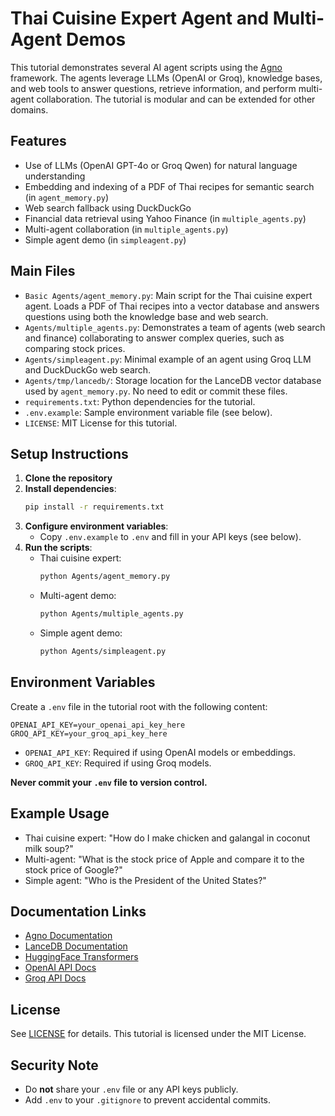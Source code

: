 # Thai Cuisine Expert Agent and Multi-Agent Demos

This tutorial demonstrates several AI agent scripts using the [Agno](https://github.com/agnos-ai/agno) framework. The agents leverage LLMs (OpenAI or Groq), knowledge bases, and web tools to answer questions, retrieve information, and perform multi-agent collaboration. The tutorial is modular and can be extended for other domains.

## Features
- Use of LLMs (OpenAI GPT-4o or Groq Qwen) for natural language understanding
- Embedding and indexing of a PDF of Thai recipes for semantic search (in `agent_memory.py`)
- Web search fallback using DuckDuckGo
- Financial data retrieval using Yahoo Finance (in `multiple_agents.py`)
- Multi-agent collaboration (in `multiple_agents.py`)
- Simple agent demo (in `simpleagent.py`)

## Main Files
- `Basic Agents/agent_memory.py`: Main script for the Thai cuisine expert agent. Loads a PDF of Thai recipes into a vector database and answers questions using both the knowledge base and web search.
- `Agents/multiple_agents.py`: Demonstrates a team of agents (web search and finance) collaborating to answer complex queries, such as comparing stock prices.
- `Agents/simpleagent.py`: Minimal example of an agent using Groq LLM and DuckDuckGo web search.
- `Agents/tmp/lancedb/`: Storage location for the LanceDB vector database used by `agent_memory.py`. No need to edit or commit these files.
- `requirements.txt`: Python dependencies for the tutorial.
- `.env.example`: Sample environment variable file (see below).
- `LICENSE`: MIT License for this tutorial.

## Setup Instructions
1. **Clone the repository**
2. **Install dependencies**:
   ```bash
   pip install -r requirements.txt
   ```
3. **Configure environment variables**:
   - Copy `.env.example` to `.env` and fill in your API keys (see below).
4. **Run the scripts**:
   - Thai cuisine expert:
     ```bash
     python Agents/agent_memory.py
     ```
   - Multi-agent demo:
     ```bash
     python Agents/multiple_agents.py
     ```
   - Simple agent demo:
     ```bash
     python Agents/simpleagent.py
     ```

## Environment Variables
Create a `.env` file in the tutorial root with the following content:

```
OPENAI_API_KEY=your_openai_api_key_here
GROQ_API_KEY=your_groq_api_key_here
```

- `OPENAI_API_KEY`: Required if using OpenAI models or embeddings.
- `GROQ_API_KEY`: Required if using Groq models.

**Never commit your `.env` file to version control.**

## Example Usage
- Thai cuisine expert: "How do I make chicken and galangal in coconut milk soup?"
- Multi-agent: "What is the stock price of Apple and compare it to the stock price of Google?"
- Simple agent: "Who is the President of the United States?"

## Documentation Links
- [Agno Documentation](https://github.com/agnos-ai/agno)
- [LanceDB Documentation](https://lancedb.github.io/lancedb/)
- [HuggingFace Transformers](https://huggingface.co/docs/transformers/index)
- [OpenAI API Docs](https://platform.openai.com/docs/)
- [Groq API Docs](https://console.groq.com/docs)

## License
See [LICENSE](LICENSE) for details. This tutorial is licensed under the MIT License.

## Security Note
- Do **not** share your `.env` file or any API keys publicly.
- Add `.env` to your `.gitignore` to prevent accidental commits.
